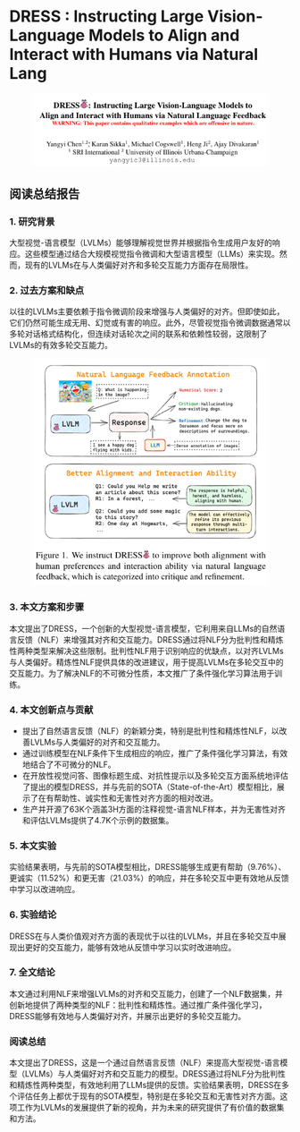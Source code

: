 # DRESS : Instructing Large Vision-Language Models to  Align and Interact with Humans via Natural Lang

<figure><img src="../.gitbook/assets/image (4) (1) (1) (1) (1) (1) (1) (1) (1) (1) (1) (1) (1) (1) (1) (1) (1) (1) (1) (1).png" alt=""><figcaption></figcaption></figure>

## 阅读总结报告

### 1. 研究背景

大型视觉-语言模型（LVLMs）能够理解视觉世界并根据指令生成用户友好的响应。这些模型通过结合大规模视觉指令微调和大型语言模型（LLMs）来实现。然而，现有的LVLMs在与人类偏好对齐和多轮交互能力方面存在局限性。

### 2. 过去方案和缺点

以往的LVLMs主要依赖于指令微调阶段来增强与人类偏好的对齐。但即使如此，它们仍然可能生成无用、幻觉或有害的响应。此外，尽管视觉指令微调数据通常以多轮对话格式结构化，但连续对话轮次之间的联系和依赖性较弱，这限制了LVLMs的有效多轮交互能力。

<figure><img src="../.gitbook/assets/image (1) (1) (1) (1) (1) (1) (1) (1) (1) (1) (1) (1) (1) (1) (1) (1) (1) (1) (1) (1) (1) (1) (1) (1).png" alt=""><figcaption></figcaption></figure>

### 3. 本文方案和步骤

本文提出了DRESS，一个创新的大型视觉-语言模型，它利用来自LLMs的自然语言反馈（NLF）来增强其对齐和交互能力。DRESS通过将NLF分为批判性和精炼性两种类型来解决这些限制。批判性NLF用于识别响应的优缺点，以对齐LVLMs与人类偏好。精炼性NLF提供具体的改进建议，用于提高LVLMs在多轮交互中的交互能力。为了解决NLF的不可微分性质，本文推广了条件强化学习算法用于训练。

### 4. 本文创新点与贡献

* 提出了自然语言反馈（NLF）的新颖分类，特别是批判性和精炼性NLF，以改善LVLMs与人类偏好的对齐和交互能力。
* 通过训练模型在NLF条件下生成相应的响应，推广了条件强化学习算法，有效地结合了不可微分的NLF。
* 在开放性视觉问答、图像标题生成、对抗性提示以及多轮交互方面系统地评估了提出的模型DRESS，并与先前的SOTA（State-of-the-Art）模型相比，展示了在有帮助性、诚实性和无害性对齐方面的相对改进。
* 生产并开源了63K个涵盖3H方面的注释视觉-语言NLF样本，并为无害性对齐和评估LVLMs提供了4.7K个示例的数据集。

### 5. 本文实验

实验结果表明，与先前的SOTA模型相比，DRESS能够生成更有帮助（9.76%）、更诚实（11.52%）和更无害（21.03%）的响应，并在多轮交互中更有效地从反馈中学习以改进响应。

### 6. 实验结论

DRESS在与人类价值观对齐方面的表现优于以往的LVLMs，并且在多轮交互中展现出更好的交互能力，能够有效地从反馈中学习以实时改进响应。

### 7. 全文结论

本文通过利用NLF来增强LVLMs的对齐和交互能力，创建了一个NLF数据集，并创新地提供了两种类型的NLF：批判性和精炼性。通过推广条件强化学习，DRESS能够有效地与人类偏好对齐，并展示出更好的多轮交互能力。

### 阅读总结

本文提出了DRESS，这是一个通过自然语言反馈（NLF）来提高大型视觉-语言模型（LVLMs）与人类偏好对齐和交互能力的模型。DRESS通过将NLF分为批判性和精炼性两种类型，有效地利用了LLMs提供的反馈。实验结果表明，DRESS在多个评估任务上都优于现有的SOTA模型，特别是在多轮交互和无害性对齐方面。这项工作为LVLMs的发展提供了新的视角，并为未来的研究提供了有价值的数据集和方法。
